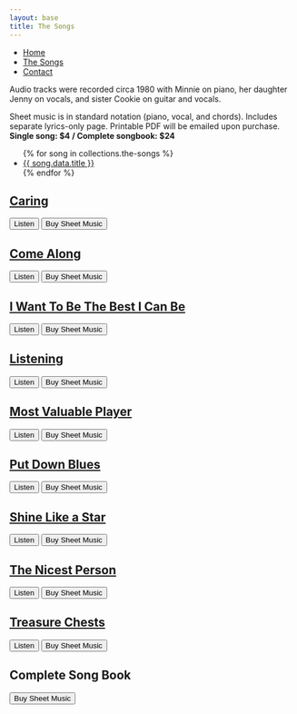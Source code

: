 ```yaml
---
layout: base
title: The Songs
---
```


<div class="container">
<nav>
    <ul class="nav">
      <li><a href="/">Home</a></li>
      <li class="active"><a href="/the-songs/">The Songs</a></li>
      <li><a href="/contact">Contact</a></li>
    </ul>
</nav>

<!-- # The Songs -->

<!-- ## Words & Music by Minnie O'Leary ## -->

<p class="max-width">
Audio tracks were recorded circa 1980 with Minnie on  piano, her daughter Jenny on vocals, and sister Cookie on guitar and vocals.
</p>

<p class="max-width">
Sheet music is in standard notation (piano, vocal, and chords). Includes separate lyrics-only page. Printable PDF will be emailed upon purchase. <br/><strong>Single song: $4 / Complete songbook: $24</strong>
</p>


  <ul>
{% for song in collections.the-songs %}
  <li><a href="{{ song.url }}">{{ song.data.title }}</a></li>
{% endfor %}
</ul>

</div>

<div id="song-table">
     <div class="songs">
<h2 class="song-titles"><a href="/the-songs/caring">Caring</a></h2>
    </div>
        <div class="buttons">
            <a href="/the-songs/caring"><button class="round-button">Listen</button></a>
            <a href="https://buy.stripe.com/3cs9DofZQ7Ix8H6288"><button class="round-button">Buy Sheet Music</button></a>
    </div>
   </div> 

   <div id="song-table">
     <div class="songs">
<h2 class="song-titles"><a href="/the-songs/come-along">Come Along</a></h2>
    </div>
        <div class="buttons">
            <a href="/the-songs/caring"><button class="round-button">Listen</button></a>
            <a href="https://buy.stripe.com/7sIaHs3d42od9La5kl"><button class="round-button">Buy Sheet Music</button></a>
    </div>
   </div> 

   <div id="song-table">
     <div class="songs">
<h2 class="song-titles"><a href="/the-songs/i-want-to-be-the-best-I-can-be">I Want To Be The Best I Can Be</a></h2>
    </div>
        <div class="buttons">
            <a href="/the-songs/i-want-to-be-the-best-I-can-b"><button class="round-button">Listen</button></a>
            <a href="https://buy.stripe.com/28obLw4h8e6V9La9AC"><button class="round-button">Buy Sheet Music</button></a>
    </div>
   </div> 

<div id="song-table">
     <div class="songs">
<h2 class="song-titles"><a href="/the-songs/listening">Listening</a></h2>
    </div>
        <div class="buttons">
            <a href="/the-songs/listening"><button class="round-button">Listen</button></a>
            <a href="https://buy.stripe.com/aEUaHsfZQd2Rg9y3cf"><button class="round-button">Buy Sheet Music</button></a>
    </div>
   </div> 


   <div id="song-table">
     <div class="songs">
<h2 class="song-titles"><a href="/the-songs/most-valuable-player">Most Valuable Player</a></h2>
    </div>
        <div class="buttons">
            <a href="/the-songs/most-valuable-player"><button class="round-button">Listen</button></a>
            <a href="https://buy.stripe.com/5kA5n8dRI2ode1qfZ2"><button class="round-button">Buy Sheet Music</button></a>
    </div>
   </div> 

   <div id="song-table">
     <div class="songs">
<h2 class="song-titles"><a href="/the-songs/put-down-blues">Put Down Blues</a></h2>
    </div>
        <div class="buttons">
            <a href="/the-songs/put-down-blues"><button class="round-button">Listen</button></a>
            <a href="https://buy.stripe.com/7sIeXIfZQ2od1eEeUZ"><button class="round-button">Buy Sheet Music</button></a>
    </div>
   </div> 

   <div id="song-table">
     <div class="songs">
<h2 class="song-titles"><a href="/the-songs/shine-like-a-star">Shine Like a Star</a></h2>
    </div>
        <div class="buttons">
            <a href="/the-songs/shine-like-a-star"><button class="round-button">Listen</button></a>
            <a href="https://buy.stripe.com/00g02O8xoaUJ0aA7sy"><button class="round-button">Buy Sheet Music</button></a>
    </div>
   </div> 

   <div id="song-table">
     <div class="songs">
<h2 class="song-titles"><a href="/the-songs/the-nicest-person">The Nicest Person</a></h2>
    </div>
        <div class="buttons">
            <a href="/the-songs/the-nicest-person"><button class="round-button">Listen</button></a>
            <a href="https://buy.stripe.com/fZe8zk8xo1k9bTiaEL"><button class="round-button">Buy Sheet Music</button></a>
    </div>
   </div> 

   <div id="song-table">
     <div class="songs">
<h2 class="song-titles"><a href="/the-songs/treasure-chests">Treasure Chests</a></h2>
    </div>
        <div class="buttons">
            <a href="/the-songs/treasure-chests"><button class="round-button">Listen</button></a>
            <a href="https://buy.stripe.com/3cseXIaFwgf3g9y7sA"><button class="round-button">Buy Sheet Music</button></a>
    </div>
   </div> 

   <div id="song-table2">
     <div class="songs">
<h2 class="song-titles">Complete Song Book</h2>
    </div>
        <div class="buttons">
            <a href="https://mattoleary.gumroad.com/l/kphta"><button class="round-button">Buy Sheet Music</button></a>

<!-- <a class="gumroad-button" href="https://mattoleary.gumroad.com/l/kphta">Buy Sheet Music</a> -->

   </div> 
    </div>

 




    
       
